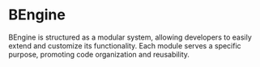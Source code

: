 # BEngine

BEngine is structured as a modular system, allowing developers to easily extend and customize its functionality. Each module serves a specific purpose, promoting code organization and reusability.
